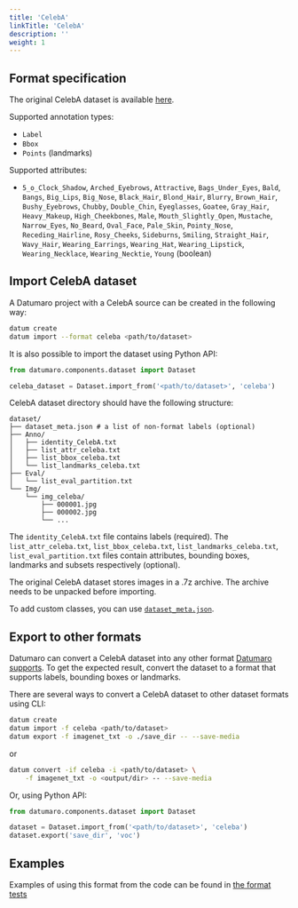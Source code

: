 ```yaml
---
title: 'CelebA'
linkTitle: 'CelebA'
description: ''
weight: 1
---
```


## Format specification

The original CelebA dataset is available
[here](https://mmlab.ie.cuhk.edu.hk/projects/CelebA.html).

Supported annotation types:
- `Label`
- `Bbox`
- `Points` (landmarks)

Supported attributes:
- `5_o_Clock_Shadow`, `Arched_Eyebrows`, `Attractive`,
  `Bags_Under_Eyes`, `Bald`, `Bangs`, `Big_Lips`, `Big_Nose`, `Black_Hair`,
  `Blond_Hair`, `Blurry`, `Brown_Hair`, `Bushy_Eyebrows`, `Chubby`,
  `Double_Chin`, `Eyeglasses`, `Goatee`, `Gray_Hair`, `Heavy_Makeup`,
  `High_Cheekbones`, `Male`, `Mouth_Slightly_Open`, `Mustache`, `Narrow_Eyes`,
  `No_Beard`, `Oval_Face`, `Pale_Skin`, `Pointy_Nose`, `Receding_Hairline`,
  `Rosy_Cheeks`, `Sideburns`, `Smiling`, `Straight_Hair`, `Wavy_Hair`,
  `Wearing_Earrings`, `Wearing_Hat`, `Wearing_Lipstick`, `Wearing_Necklace`,
  `Wearing_Necktie`, `Young` (boolean)

## Import CelebA dataset

A Datumaro project with a CelebA source can be created in the following way:

```bash
datum create
datum import --format celeba <path/to/dataset>
```

It is also possible to import the dataset using Python API:

```python
from datumaro.components.dataset import Dataset

celeba_dataset = Dataset.import_from('<path/to/dataset>', 'celeba')
```

CelebA dataset directory should have the following structure:

<!--lint disable fenced-code-flag-->
```
dataset/
├── dataset_meta.json # a list of non-format labels (optional)
├── Anno/
│   ├── identity_CelebA.txt
│   ├── list_attr_celeba.txt
│   ├── list_bbox_celeba.txt
│   └── list_landmarks_celeba.txt
├── Eval/
│   └── list_eval_partition.txt
└── Img/
    └── img_celeba/
        ├── 000001.jpg
        ├── 000002.jpg
        └── ...
```

The `identity_CelebA.txt` file contains labels (required).
The `list_attr_celeba.txt`, `list_bbox_celeba.txt`,
`list_landmarks_celeba.txt`, `list_eval_partition.txt` files contain
attributes, bounding boxes, landmarks and subsets respectively
(optional).

The original CelebA dataset stores images in a .7z archive. The archive
needs to be unpacked before importing.

To add custom classes, you can use [`dataset_meta.json`](/docs/user-manual/supported_formats/#dataset-meta-file).

## Export to other formats

Datumaro can convert a CelebA dataset into any other format [Datumaro supports](/docs/user-manual/supported_formats/).
To get the expected result, convert the dataset to a format
that supports labels, bounding boxes or landmarks.

There are several ways to convert a CelebA dataset to other dataset
formats using CLI:

```bash
datum create
datum import -f celeba <path/to/dataset>
datum export -f imagenet_txt -o ./save_dir -- --save-media
```
or
``` bash
datum convert -if celeba -i <path/to/dataset> \
    -f imagenet_txt -o <output/dir> -- --save-media
```

Or, using Python API:

```python
from datumaro.components.dataset import Dataset

dataset = Dataset.import_from('<path/to/dataset>', 'celeba')
dataset.export('save_dir', 'voc')
```

## Examples

Examples of using this format from the code can be found in
[the format tests](https://github.com/openvinotoolkit/datumaro/blob/develop/tests/test_celeba_format.py)
